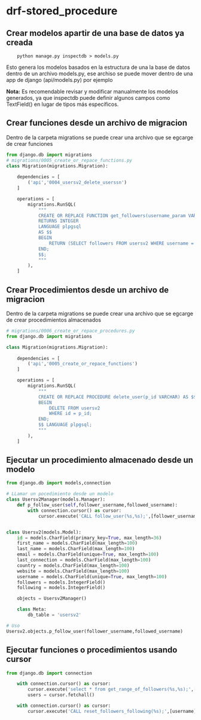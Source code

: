 # drf-stored_procedure

## Crear modelos apartir de una base de datos ya creada

```shell
    python manage.py inspectdb > models.py
```
Esto genera los modelos basados en la estructura de una la base de datos dentro de un archivo models.py, ese archiso se puede mover dentro de una app de django (api/models.py) por ejemplo

**Nota:** Es recomendable revisar y modificar manualmente los modelos generados, ya que inspectdb puede definir algunos campos como TextField() en lugar de tipos más específicos.

## Crear funciones desde un archivo de migracion

Dentro de la carpeta  migrations se puede crear una archivo que se egcarge de crear funciones

```python
from django.db import migrations
# migrations/0005_create_or_repace_functions.py
class Migration(migrations.Migration):
    
    dependencies = [
        ('api','0004_usersv2_delete_userssn')
    ]

    operations = [
        migrations.RunSQL(
            """
            CREATE OR REPLACE FUNCTION get_followers(username_param VARCHAR)
            RETURNS INTEGER
            LANGUAGE plpgsql
            AS $$
            BEGIN
                RETURN (SELECT followers FROM usersv2 WHERE username = username_param);
            END;
            $$;
            """
        ),
    ]
```


## Crear Procedimientos desde un archivo de migracion

Dentro de la carpeta  migrations se puede crear una archivo que se egcarge de crear procedimientos almacenados

```python
# migrations/0006_create_or_repace_procedures.py
from django.db import migrations

class Migration(migrations.Migration):
    
    dependencies = [
        ('api','0005_create_or_repace_functions')
    ]

    operations = [
        migrations.RunSQL(
            """
            CREATE OR REPLACE PROCEDURE delete_user(p_id VARCHAR) AS $$
            BEGIN
                DELETE FROM usersv2
                WHERE id = p_id;
            END;
            $$ LANGUAGE plpgsql;
            """
        ),
    ]

```

## Ejecutar un procedimiento almacenado desde un modelo

```python
from django.db import models,connection

# LLamar un pocedimiento desde un modelo
class Usersv2Manager(models.Manager):
    def p_follow_user(self,follower_username,followed_username):
        with connection.cursor() as cursor:
            cursor.execute('CALL follow_user(%s,%s);',[follower_username,followed_username])


class Usersv2(models.Model):
    id = models.CharField(primary_key=True, max_length=36)
    first_name = models.CharField(max_length=100)
    last_name = models.CharField(max_length=100)
    email = models.CharField(unique=True, max_length=100)
    last_connection = models.CharField(max_length=100)
    country = models.CharField(max_length=100)
    website = models.CharField(max_length=100)
    username = models.CharField(unique=True, max_length=100)
    followers = models.IntegerField()
    following = models.IntegerField()

    objects = Usersv2Manager()

    class Meta:
        db_table = 'usersv2'

# Uso
Usersv2.objects.p_follow_user(follower_username,followed_username)
```

## Ejecutar funciones o procedimientos usando cursor

```python
from django.db import connection

    with connection.cursor() as cursor:
        cursor.execute('select * from get_range_of_followers(%s,%s);',[min_value, max_value]) 
        users = cursor.fetchall()

    with connection.cursor() as cursor:
        cursor.execute('CALL reset_followers_following(%s);',[username]) 
```